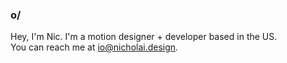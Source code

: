 ### <b>o/</b>

Hey, I'm Nic. I'm a motion designer + developer based in the US.<br>
You can reach me at [io@nicholai.design](mailto:io@nicholai.design).<br>

<!--<a href="https://twitter.com/nicholaidesign"><img src="assets/Twitter.png" width=30></a> &nbsp; <a href="https://be.net/nicholaidesign"><img src="assets/Behance.png" width=30></a> &nbsp; <a href="https://youtube.com/enwash"><img src="assets/Youtube.png" width=30></a>-->
